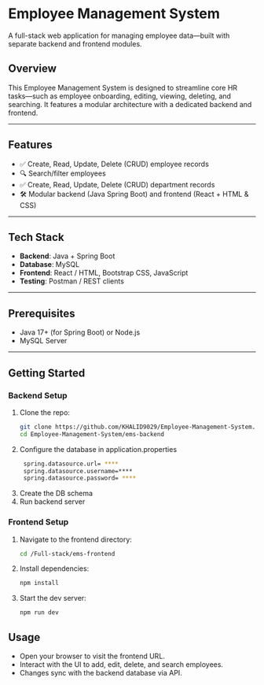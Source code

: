 # Employee Management System

A full-stack web application for managing employee data—built with separate backend and frontend modules.

## Overview

This Employee Management System is designed to streamline core HR tasks—such as employee onboarding, editing, viewing, deleting, and searching. It features a modular architecture with a dedicated backend and frontend.

---

## Features

- ✅ Create, Read, Update, Delete (CRUD) employee records  
- 🔍 Search/filter employees 
- ✅ Create, Read, Update, Delete (CRUD) department records 
- 🛠️ Modular backend (Java Spring Boot) and frontend (React + HTML & CSS)

---

## Tech Stack

- **Backend**: Java + Spring Boot  
- **Database**: MySQL  
- **Frontend**: React / HTML, Bootstrap CSS, JavaScript   
- **Testing**: Postman / REST clients

---

## Prerequisites

- Java 17+ (for Spring Boot) or Node.js  
- MySQL Server  
 

---

## Getting Started

### Backend Setup

1. Clone the repo:  
   ```bash
   git clone https://github.com/KHALID9029/Employee-Management-System.git
   cd Employee-Management-System/ems-backend
   ```
2. Configure the database in application.properties
   ```bash
    spring.datasource.url= ****
    spring.datasource.username=****
    spring.datasource.password= ****
   ```
3. Create the DB schema
4. Run backend server


### Frontend Setup

1. Navigate to the frontend directory:
   ```bash
   cd /Full-stack/ems-frontend
   ```
2. Install dependencies:
   ```bash
   npm install
   ```
3. Start the dev server:
   ```bash
   npm run dev
   ```
   

## Usage
- Open your browser to visit the frontend URL.
- Interact with the UI to add, edit, delete, and search employees.
- Changes sync with the backend database via API.
